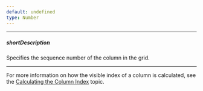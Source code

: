 ```yaml
---
default: undefined
type: Number
---
```

---
##### shortDescription
Specifies the sequence number of the column in the grid.

---
For more information on how the visible index of a column is calculated, see the [Calculating the Column Index](/concepts/05%20Widgets/DataGrid/001%20Visual%20Elements/010%20Grid%20Columns/040%20Calculating%20the%20Column%20Index.md '/Documentation/Guide/Widgets/DataGrid/Visual_Elements/#Grid_Columns/Calculating_the_Column_Index') topic.
